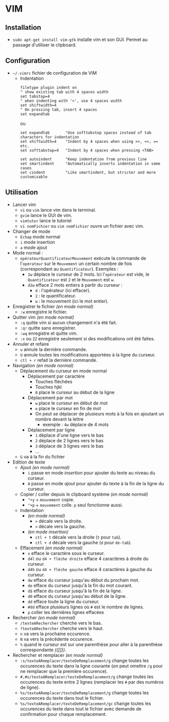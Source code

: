 # VIM

## Installation

* `sudo apt-get install vim-gtk` installe vim et son GUI. Permet au passage d'utiliser le clipboard.
    
## Configuration

* `~/.vimrc` fichier de configuration de VIM
    * Indentation
        ```
        filetype plugin indent on
        " show existing tab with 4 spaces width
        set tabstop=4
        " when indenting with '>', use 4 spaces width
        set shiftwidth=4
        " On pressing tab, insert 4 spaces
        set expandtab
        ```
        ou
        ```
        set expandtab       "Use softtabstop spaces instead of tab characters for indentation
        set shiftwidth=4    "Indent by 4 spaces when using >>, <<, == etc.
        set softtabstop=4   "Indent by 4 spaces when pressing <TAB>

        set autoindent      "Keep indentation from previous line
        set smartindent     "Automatically inserts indentation in some cases
        set cindent         "Like smartindent, but stricter and more customisable
        ```

## Utilisation

* Lancer vim
    * `vi` ou `vim` lance vim dans le terminal.
    * `gvim` lance le GUI de vim.
    * `vimtutor` lance le tutoriel
    * `vi nomFichier` ou `vim nomFichier` ouvre un fichier avec vim.
* Changer de mode
    * `Echap` mode normal
    * `i` mode insertion
    * `a` mode ajout
* Mode normal :
    * `opérateurQuantificateurMouvement` exécute la commande de l'`opérateur` sur le `Mouvement` un certain nombre de fois (correspondant au `Quantificateur`). Exemples :
        * `2w` déplace le curseur de 2 mots. Ici l'`opérateur` est vide, le `Quantificateur` est `2` et le `Mouvement` est `w`.
        * `d2w` efface 2 mots entiers à partir du curseur :
            * `d` : l'opérateur (ici effacer).
            * `2` : le quantificateur.
            * `w` : le mouvement (ici le mot entier).
* Enregistrer le fichier *(en mode normal)*
    * `:w` enregistre le fichier.
* Quitter vim *(en mode normal)*
    * `:q` quitte vim si aucun changement n'a été fait.
    * `:q!` quitte sans enregistrer.
    * `:wq` enregistre et quitte vim.
    * `:x` ou `ZZ` enregistre seulement si des modifications ont été faites.
* Annuler et refaire
    * `u` annule la dernière commande.
    * `U` annule toutes les modifications apportées à la ligne du curseur.
    * `ctl + r` refait la dernière commande.
* Navigation *(en mode normal)*
    * Déplacement du curseur en mode normal
        * Déplacement par caractère
            * Touches fléchées
            * Touches hjkl
            * `0` place le curseur au début de la ligne
        * Déplacement par mot
            * `w` place le curseur en début de mot
            * `e` place le curseur en fin de mot
            * On peut se déplacer de plusieurs mots à la fois en ajoutant un nombre devant la lettre
                * exemple : `4w` déplace de 4 mots
        * Déplacement par ligne
            * `1` déplace d'une ligne vers le bas
            * `2` déplace de 2 lignes vers le bas
            * `3` déplace de 3 lignes vers le bas
            * ...
    * `G` va à la fin du fichier
* Edition de texte
    * Ajout *(en mode normal)*
        * `i` passe en mode *insertion* pour ajouter du texte au niveau du curseur.
        * `A` passe en mode *ajout* pour ajouter du texte à la fin de la ligne du curseur.
    * Copier / coller depuis le clipboard système *(en mode normal)*
        * `"+y` + `mouvement` copie.
        * `"+p` + `mouvement` colle. `p` seul fonctionne aussi.
    * Indentation
        * *(en mode normal)*
            * `>` décale vers la droite.
            * `<` décale vers la gauche.
        * *(en mode insertion)*
            * `ctl + t` décale vers la droite (`t` pour `tab`).
            * `ctl + d` décale vers la gauche (`d` pour `de-tab`).
    * Effacement *(en mode normal)*
        * `x` efface le caractère sous le curseur.
        * `d4l` ou `d4 + flèche droite` efface 4 caractères à droite du curseur.
        * `d4h` ou `d4 + flèche gauche` efface 4 caractères à gauche du curseur.
        * `dw` efface du curseur jusqu'au début du prochain mot.
        * `de` efface du curseur jusqu'à la fin du mot courant.
        * `d$` efface du curseur jusqu'à la fin de la ligne.
        * `d0` efface du curseur jusqu'au début de la ligne.
        * `dd` efface toute la ligne du curseur.
        * `#dd` efface plusieurs lignes où `#` est le nombre de lignes.
        * `p` coller les dernières lignes effacées
* Rechercher *(en mode normal)*
    * `/texteARechercher` cherche vers le bas.
    * `?texteARechercher` cherche vers le haut.
    * `n` va vers la prochaine occurence.
    * `N` va vers la précédente occurence.
    * `%` quand le curseur est sur une parenthèse pour aller à la parenthèse correspondante *({[]})*.
* Rechercher et remplacer *(en mode normal)*
    * `:s/texteARemplacer/texteDeRemplacement/g` change toutes les occurences du texte dans la ligne courante (on peut omettre `/g` pour ne remplacer que la première occurence).
    * `#,#s/texteARemplacer/texteDeRemplacement/g` change toutes les occurences du texte entre 2 lignes (remplacer les `#` par des numéros de ligne).
    * `%s/texteARemplacer/texteDeRemplacement/g` change toutes les occurences du texte dans tout le fichier.
    * `%s/texteARemplacer/texteDeRemplacement/gc` change toutes les occurences du texte dans tout le fichier avec demande de confirmation pour chaque remplacement.